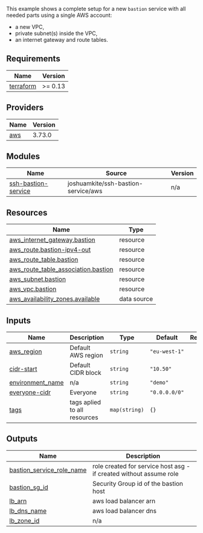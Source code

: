 This example shows a complete setup for a new `bastion` service with all needed parts using a single AWS account:

* a new VPC,
* private subnet(s) inside the VPC,
* an internet gateway and route tables.

## Requirements

| Name | Version |
|------|---------|
| <a name="requirement_terraform"></a> [terraform](#requirement\_terraform) | >= 0.13 |

## Providers

| Name | Version |
|------|---------|
| <a name="provider_aws"></a> [aws](#provider\_aws) | 3.73.0 |

## Modules

| Name | Source | Version |
|------|--------|---------|
| <a name="module_ssh-bastion-service"></a> [ssh-bastion-service](#module\_ssh-bastion-service) | joshuamkite/ssh-bastion-service/aws | n/a |

## Resources

| Name | Type |
|------|------|
| [aws_internet_gateway.bastion](https://registry.terraform.io/providers/hashicorp/aws/latest/docs/resources/internet_gateway) | resource |
| [aws_route.bastion-ipv4-out](https://registry.terraform.io/providers/hashicorp/aws/latest/docs/resources/route) | resource |
| [aws_route_table.bastion](https://registry.terraform.io/providers/hashicorp/aws/latest/docs/resources/route_table) | resource |
| [aws_route_table_association.bastion](https://registry.terraform.io/providers/hashicorp/aws/latest/docs/resources/route_table_association) | resource |
| [aws_subnet.bastion](https://registry.terraform.io/providers/hashicorp/aws/latest/docs/resources/subnet) | resource |
| [aws_vpc.bastion](https://registry.terraform.io/providers/hashicorp/aws/latest/docs/resources/vpc) | resource |
| [aws_availability_zones.available](https://registry.terraform.io/providers/hashicorp/aws/latest/docs/data-sources/availability_zones) | data source |

## Inputs

| Name | Description | Type | Default | Required |
|------|-------------|------|---------|:--------:|
| <a name="input_aws_region"></a> [aws\_region](#input\_aws\_region) | Default AWS region | `string` | `"eu-west-1"` | no |
| <a name="input_cidr-start"></a> [cidr-start](#input\_cidr-start) | Default CIDR block | `string` | `"10.50"` | no |
| <a name="input_environment_name"></a> [environment\_name](#input\_environment\_name) | n/a | `string` | `"demo"` | no |
| <a name="input_everyone-cidr"></a> [everyone-cidr](#input\_everyone-cidr) | Everyone | `string` | `"0.0.0.0/0"` | no |
| <a name="input_tags"></a> [tags](#input\_tags) | tags aplied to all resources | `map(string)` | `{}` | no |

## Outputs

| Name | Description |
|------|-------------|
| <a name="output_bastion_service_role_name"></a> [bastion\_service\_role\_name](#output\_bastion\_service\_role\_name) | role created for service host asg - if created without assume role |
| <a name="output_bastion_sg_id"></a> [bastion\_sg\_id](#output\_bastion\_sg\_id) | Security Group id of the bastion host |
| <a name="output_lb_arn"></a> [lb\_arn](#output\_lb\_arn) | aws load balancer arn |
| <a name="output_lb_dns_name"></a> [lb\_dns\_name](#output\_lb\_dns\_name) | aws load balancer dns |
| <a name="output_lb_zone_id"></a> [lb\_zone\_id](#output\_lb\_zone\_id) | n/a |
